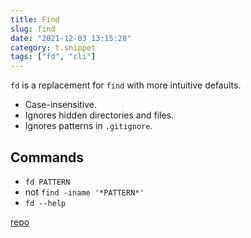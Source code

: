```yaml
---
title: Find
slug: find
date: "2021-12-03 13:15:28"
category: t.snippet
tags: ["fd", "cli"]
---
```


`fd` is a replacement for `find` with more intuitive defaults.

- Case-insensitive.
- Ignores hidden directories and files.
- Ignores patterns in `.gitignore`.

## Commands

- `fd PATTERN`
- not `find -iname '*PATTERN*'`
- `fd --help`

[repo](https://github.com/sharkdp/fd)

